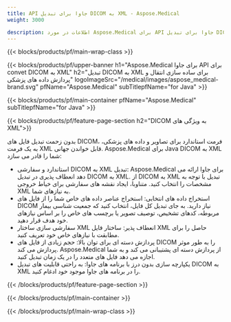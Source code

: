 ```yaml
---
title: API جاوا برای تبدیل DICOM به XML - Aspose.Medical
weight: 3000

description: اطلاعات در مورد Aspose.Medical برای API جاوا برای تبدیل DICOM به XML
---
```


{{< blocks/products/pf/main-wrap-class >}}

{{< blocks/products/pf/upper-banner h1="Aspose.Medical برای جاوا API برای convet DICOM به XML" h2="تبدیل DICOM به XML برای ساده سازی انتقال و پردازش داده های پزشکی" logoImageSrc="/medical/images/aspose_medical-brand.svg" pfName="Aspose.Medical" subTitlepfName="for Java" >}}

{{< blocks/products/pf/main-container pfName="Aspose.Medical" subTitlepfName="for Java" >}}

{{< blocks/products/pf/feature-page-section h2="DICOM به ویژگی های XML">}}

<p>بدون زحمت تبدیل فایل های DICOM، فرمت استاندارد برای تصاویر و داده های پزشکی، به یک فرمت XML قابل خواندن جهانی. Aspose.Medical برای Java DICOM به XML شما را قادر می سازد:</p>

<ul>
<li>استاندارد و سفارشی DICOM به XML تبدیل: Aspose.Medical برای جاوا ارائه می دهد انعطاف پذیری در تبدیل DICOM به XML. از DICOM به XML تبدیل با توجه به مشخصات را انتخاب کنید. متناوبا، ایجاد نقشه های سفارشی برای خیاط خروجی XML به نیازهای شما.</li>
<li>استخراج داده های انتخابی: استخراج عناصر داده های خاص شما را از فایل های DICOM نیاز دارید. به جای تبدیل کل فایل، انتخاب کنید که جمعیت شناسی بیمار مربوطه، کدهای تشخیص، توصیف تصویر یا برچسب های خاص را بر اساس نیازهای خود هدف قرار دهید.</li>
<li>سفارشی سازی ساختار XML انعطاف پذیر: ساختار فایل XML حاصل را برای مطابقت با نیازهای خاص خود تعریف کنید.</li>
<li>پردازش دسته ای برای توان بالا: حجم زیادی از فایل های DICOM را به طور موثر پردازش می کند. Aspose.Medical از پردازش دسته ای پشتیبانی می کند و به شما اجازه می دهد فایل های متعدد را در یک زمان تبدیل کنید.</li>
<li>یکپارچه سازی بدون درز با برنامه های جاوا: به راحتی قابلیت های تبدیل DICOM به XML را در برنامه های جاوا موجود خود ادغام کنید.</li>
</ul>

{{< /blocks/products/pf/feature-page-section >}}

{{< /blocks/products/pf/main-container >}}

{{< /blocks/products/pf/main-wrap-class >}}
